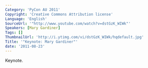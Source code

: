 ```yaml
---
Category: 'PyCon AU 2011'
Copyright: 'Creative Commons Attribution license'
Language: 'English'
SourceUrl: '"http://www.youtube.com/watch?v=dstGzK_WIWk"'
Speakers: [Mary Gardiner]
Tags: []
ThumbnailUrl: 'http://i.ytimg.com/vi/dstGzK_WIWk/hqdefault.jpg'
Title: '"Keynote: Mary Gardiner"'
date: '2011-08-23'
---
```

Keynote.

